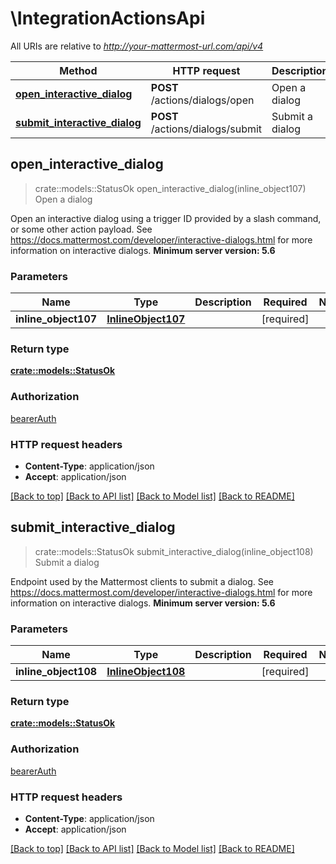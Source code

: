 # \IntegrationActionsApi

All URIs are relative to *http://your-mattermost-url.com/api/v4*

Method | HTTP request | Description
------------- | ------------- | -------------
[**open_interactive_dialog**](IntegrationActionsApi.md#open_interactive_dialog) | **POST** /actions/dialogs/open | Open a dialog
[**submit_interactive_dialog**](IntegrationActionsApi.md#submit_interactive_dialog) | **POST** /actions/dialogs/submit | Submit a dialog



## open_interactive_dialog

> crate::models::StatusOk open_interactive_dialog(inline_object107)
Open a dialog

Open an interactive dialog using a trigger ID provided by a slash command, or some other action payload. See https://docs.mattermost.com/developer/interactive-dialogs.html for more information on interactive dialogs. __Minimum server version: 5.6__ 

### Parameters


Name | Type | Description  | Required | Notes
------------- | ------------- | ------------- | ------------- | -------------
**inline_object107** | [**InlineObject107**](InlineObject107.md) |  | [required] |

### Return type

[**crate::models::StatusOk**](StatusOK.md)

### Authorization

[bearerAuth](../README.md#bearerAuth)

### HTTP request headers

- **Content-Type**: application/json
- **Accept**: application/json

[[Back to top]](#) [[Back to API list]](../README.md#documentation-for-api-endpoints) [[Back to Model list]](../README.md#documentation-for-models) [[Back to README]](../README.md)


## submit_interactive_dialog

> crate::models::StatusOk submit_interactive_dialog(inline_object108)
Submit a dialog

Endpoint used by the Mattermost clients to submit a dialog. See https://docs.mattermost.com/developer/interactive-dialogs.html for more information on interactive dialogs. __Minimum server version: 5.6__ 

### Parameters


Name | Type | Description  | Required | Notes
------------- | ------------- | ------------- | ------------- | -------------
**inline_object108** | [**InlineObject108**](InlineObject108.md) |  | [required] |

### Return type

[**crate::models::StatusOk**](StatusOK.md)

### Authorization

[bearerAuth](../README.md#bearerAuth)

### HTTP request headers

- **Content-Type**: application/json
- **Accept**: application/json

[[Back to top]](#) [[Back to API list]](../README.md#documentation-for-api-endpoints) [[Back to Model list]](../README.md#documentation-for-models) [[Back to README]](../README.md)

